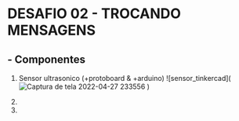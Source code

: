 # DESAFIO 02 - TROCANDO MENSAGENS

## - **Componentes**

1. Sensor ultrasonico (+protoboard & +arduino)
  ![sensor_tinkercad](![Captura de tela 2022-04-27 233556](https://user-images.githubusercontent.com/99812296/165665579-0fdba68f-6c30-47b9-a116-8f618b1c5bb3.png)
)
2.

3.
